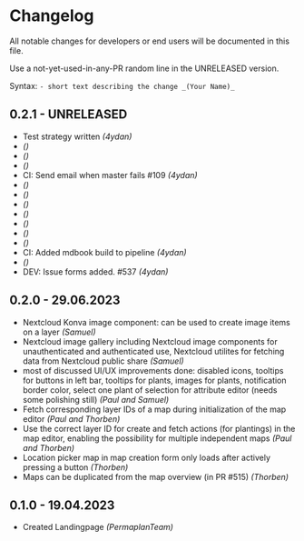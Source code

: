 # Changelog

All notable changes for developers or end users will be documented in this file.

Use a not-yet-used-in-any-PR random line in the UNRELEASED version.

Syntax: `- short text describing the change _(Your Name)_`

## 0.2.1 - UNRELEASED

- Test strategy written _(4ydan)_
- _()_
- _()_
- _()_
- CI: Send email when master fails #109 _(4ydan)_
- _()_
- _()_
- _()_
- _()_
- _()_
- _()_
- _()_
- CI: Added mdbook build to pipeline _(4ydan)_
- _()_
- DEV: Issue forms added. #537 _(4ydan)_

## 0.2.0 - 29.06.2023

- Nextcloud Konva image component: can be used to create image items on a layer _(Samuel)_
- Nextcloud image gallery including Nextcloud image components for unauthenticated and authenticated use, Nextcloud utilites for fetching data from Nextcloud public share _(Samuel)_
- most of discussed UI/UX improvements done: disabled icons, tooltips for buttons in left bar, tooltips for plants, images for plants, notification border color, select one plant of selection for attribute editor (needs some polishing still) _(Paul and Samuel)_
- Fetch corresponding layer IDs of a map during initialization of the map editor _(Paul and Thorben)_
- Use the correct layer ID for create and fetch actions (for plantings) in the map editor, enabling the possibility for multiple independent maps _(Paul and Thorben)_
- Location picker map in map creation form only loads after actively pressing a button _(Thorben)_
- Maps can be duplicated from the map overview (in PR #515) _(Thorben)_

## 0.1.0 - 19.04.2023

- Created Landingpage _(PermaplanTeam)_
